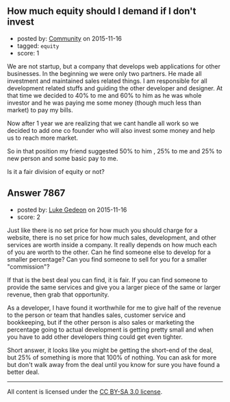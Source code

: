 ## How much equity should I demand if I don't invest

- posted by: [Community](https://stackexchange.com/users/-1/community) on 2015-11-16
- tagged: `equity`
- score: 1

<p>We are not startup, but a company that develops web applications for other businesses. In the beginning we were only two partners. He made all investment and maintained sales related things. I am responsible for all development related stuffs and guiding the other developer and designer. At that time we decided to 40% to me and 60% to him as he was whole investor and he was paying me some money (though much less than market) to pay my bills. </p>

<p>Now after 1 year we are realizing that we cant handle all work so we decided to add one co founder who will also invest some money and help us to reach more market.</p>

<p>So in that position my friend suggested 50% to him , 25% to me and 25% to new person and some basic pay to me.</p>

<p>Is it a fair division of equity or not?</p>



## Answer 7867

- posted by: [Luke Gedeon](https://stackexchange.com/users/1119600/luke-gedeon) on 2015-11-16
- score: 2

<p>Just like there is no set price for how much you should charge for a website, there is no set price for how much sales, development, and other services are worth inside a company. It really depends on how much each of you are worth to the other. Can he find someone else to develop for a smaller percentage? Can you find someone to sell for you for a smaller "commission"?</p>

<p>If that is the best deal you can find, it is fair. If you can find someone to provide the same services and give you a larger piece of the same or larger revenue, then grab that opportunity.</p>

<p>As a developer, I have found it worthwhile for me to give half of the revenue to the person or team that handles sales, customer service and bookkeeping, but if the other person is also sales or marketing the percentage going to actual development is getting pretty small and when you have to add other developers thing could get even tighter.</p>

<p>Short answer, it looks like you might be getting the short-end of the deal, but 25% of something is more that 100% of nothing. You can ask for more but don't walk away from the deal until you know for sure you have found a better deal.</p>




---

All content is licensed under the [CC BY-SA 3.0 license](https://creativecommons.org/licenses/by-sa/3.0/).
